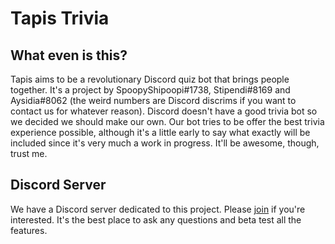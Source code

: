 # Tapis Trivia

## What even is this?

Tapis aims to be a revolutionary Discord quiz bot that brings people together. It's a project by SpoopyShipoopi#1738, Stipendi#8169 and Aysidia#8062 (the weird numbers are Discord discrims if you want to contact us for whatever reason). Discord doesn't have a good trivia bot so we decided we should make our own. Our bot tries to be offer the best trivia experience possible, although it's a little early to say what exactly will be included since it's very much a work in progress. It'll be awesome, though, trust me.

## Discord Server

We have a Discord server dedicated to this project. Please [join](https://discord.gg/Vaf6Zx4) if you're interested. It's the best place to ask any questions and beta test all the features.
